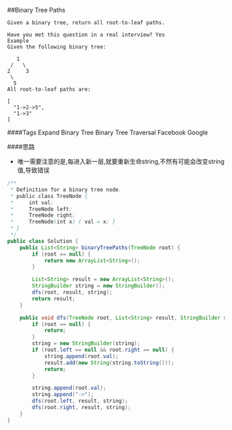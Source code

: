 ##Binary Tree Paths


	Given a binary tree, return all root-to-leaf paths.

	Have you met this question in a real interview? Yes
	Example
	Given the following binary tree:

	   1
	 /   \
	2     3
	 \
	  5
	All root-to-leaf paths are:

	[
	  "1->2->5",
	  "1->3"
	]

####Tags Expand
Binary Tree Binary Tree Traversal Facebook Google

####思路
- 唯一需要注意的是,每进入新一层,就要重新生命string,不然有可能会改变string值,导致错误

```java
/**
 * Definition for a binary tree node.
 * public class TreeNode {
 *     int val;
 *     TreeNode left;
 *     TreeNode right;
 *     TreeNode(int x) { val = x; }
 * }
 */
public class Solution {
    public List<String> binaryTreePaths(TreeNode root) {
        if (root == null) {
            return new ArrayList<String>();
        }

        List<String> result = new ArrayList<String>();
        StringBuilder string = new StringBuilder();
        dfs(root, result, string);
        return result;
    }

    public void dfs(TreeNode root, List<String> result, StringBuilder string) {
        if (root == null) {
            return;
        }
        string = new StringBuilder(string);
        if (root.left == null && root.right == null) {
            string.append(root.val);
            result.add(new String(string.toString()));
            return;
        }

        string.append(root.val);
        string.append("->");
        dfs(root.left, result, string);
        dfs(root.right, result, string);
    }
}
```
